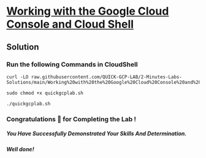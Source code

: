 # [Working with the Google Cloud Console and Cloud Shell](https://www.cloudskillsboost.google/focuses/59871?locale=pt_PT&parent=catalog)

## Solution 

### Run the following Commands in CloudShell
```
curl -LO raw.githubusercontent.com/QUICK-GCP-LAB/2-Minutes-Labs-Solutions/main/Working%20with%20the%20Google%20Cloud%20Console%20and%20Cloud%20Shell/quickgcplab.sh

sudo chmod +x quickgcplab.sh

./quickgcplab.sh
```

### Congratulations 🎉 for Completing the Lab !

##### *You Have Successfully Demonstrated Your Skills And Determination.*

#### *Well done!*


